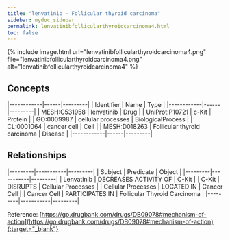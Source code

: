 ```yaml
---
title: "lenvatinib - Follicular thyroid carcinoma"
sidebar: mydoc_sidebar
permalink: lenvatinibfollicularthyroidcarcinoma4.html
toc: false 
---
```


{% include image.html url="lenvatinibfollicularthyroidcarcinoma4.png" file="lenvatinibfollicularthyroidcarcinoma4.png" alt="lenvatinibfollicularthyroidcarcinoma4" %}

## Concepts

|------------|------|---------|
| Identifier | Name | Type    |
|------------|------|---------|
| MESH:C531958 | lenvatinib | Drug |
| UniProt:P10721 | c-Kit | Protein |
| GO:0009987 | cellular processes | BiologicalProcess |
| CL:0001064 | cancer cell | Cell |
| MESH:D018263 | Follicular thyroid carcinoma | Disease |
|------------|------|---------|

## Relationships

|---------|-----------|---------|
| Subject | Predicate | Object  |
|---------|-----------|---------|
| Lenvatinib | DECREASES ACTIVITY OF | C-Kit |
| C-Kit | DISRUPTS | Cellular Processes |
| Cellular Processes | LOCATED IN | Cancer Cell |
| Cancer Cell | PARTICIPATES IN | Follicular Thyroid Carcinoma |
|---------|-----------|---------|

Reference: [https://go.drugbank.com/drugs/DB09078#mechanism-of-action](https://go.drugbank.com/drugs/DB09078#mechanism-of-action){:target="_blank"}